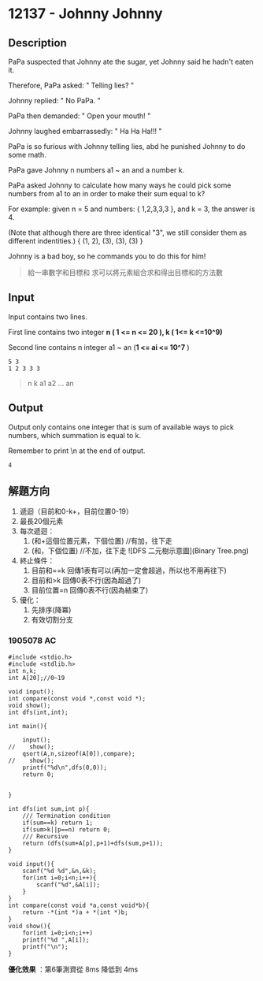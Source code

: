 # 12137 - Johnny Johnny   

## Description
PaPa suspected that Johnny ate the sugar, yet Johnny said he hadn't eaten it.

Therefore, PaPa asked: " Telling lies? "

Johnny replied: " No PaPa. "

PaPa then demanded: " Open your mouth! "

Johnny laughed embarrassedly: " Ha Ha Ha!!! "

PaPa is so furious with Johnny telling lies, abd he punished Johnny to do some math.

PaPa gave Johnny n numbers a1 ~ an and a number k.

PaPa asked Johnny to calculate how many ways he could pick some numbers from a1 to an in order to make their sum equal to k?

For example: given n = 5 and numbers: { 1,2,3,3,3 }, and k = 3, the answer is 4.

(Note that although there are three identical "3", we still consider them as different indentities.) { (1, 2), (3), (3), (3) }

Johnny is a bad boy, so he commands you to do this for him!

> 給一串數字和目標和
  求可以將元素組合求和得出目標和的方法數



## Input
Input contains two lines.

First line contains two integer **n ( 1 <= n <= 20 ), k ( 1<=  k <=10^9)**

Second line contains n integer a1 ~ an (**1 <= ai <= 10^7** )
```
5 3
1 2 3 3 3
```
> n k
  a1 a2 ... an

## Output
Output only contains one integer that is sum of available ways to pick numbers, which summation is equal to k.

Remember to print \n at the end of output.
```
4
```

## 解題方向
1. 遞迴（目前和0-k+，目前位置0-19）
2. 最長20個元素
3. 每次遞迴：
    1. (和+這個位置元素，下個位置)  //有加，往下走
    2. (和，下個位置)              //不加，往下走
    ![DFS 二元樹示意圖](Binary Tree.png)
4. 終止條件：
    1. 目前和==k     回傳1表有可以(再加一定會超過，所以也不用再往下)
    2. 目前和>k      回傳0表不行(因為超過了)
    3. 目前位置=n    回傳0表不行(因為結束了)
5. 優化：
    1. 先排序(降冪)
    2. 有效切割分支

### 1905078 AC
```
#include <stdio.h>
#include <stdlib.h>
int n,k;
int A[20];//0~19

void input();
int compare(const void *,const void *);
void show();
int dfs(int,int);

int main(){

    input();
//    show();
    qsort(A,n,sizeof(A[0]),compare);
//    show();
    printf("%d\n",dfs(0,0));
    return 0;


}

int dfs(int sum,int p){
    /// Termination condition
    if(sum==k) return 1;
    if(sum>k||p==n) return 0;
    /// Recursive
    return (dfs(sum+A[p],p+1)+dfs(sum,p+1));
}

void input(){
    scanf("%d %d",&n,&k);
    for(int i=0;i<n;i++){
        scanf("%d",&A[i]);
    }
}
int compare(const void *a,const void*b){
    return -*(int *)a + *(int *)b;
}
void show(){
    for(int i=0;i<n;i++)
    printf("%d ",A[i]);
    printf("\n");
}
```
**優化效果** ：第6筆測資從 8ms 降低到 4ms

